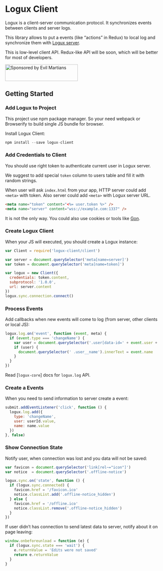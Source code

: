 # Logux Client

Logux is a client-server communication protocol. It synchronizes events
between clients and server logs.

This library allows to put a events (like “actions” in Redux)
to local log and synchronize them with [Logux server].

This is low-level client API. Redux-like API will be soon, which will be better
for most of developers.

[Logux server]: https://github.com/logux/logux-server

<a href="https://evilmartians.com/?utm_source=logux-client">
  <img src="https://evilmartians.com/badges/sponsored-by-evil-martians.svg"
       alt="Sponsored by Evil Martians" width="236" height="54">
</a>

## Getting Started

### Add Logux to Project

This project use npm package manager. So your need webpack or Browserify
to build single JS bundle for browser.

Install Logux Client:

```js
npm install --save logux-client
```

### Add Credentials to Client

You should use right token to authenticate current user in Logux server.

We suggest to add special `token` column to users table and fill it
with random strings.

When user will ask `index.html` from your app, HTTP server could add
`<meta>` with token. Also server could add `<meta>` with Logux server URL.

```html
<meta name="token" content="<%= user.token %>" />
<meta name="server" content="wss://example.com:1337" />
```

It is not the only way. You could also use cookies or tools like [Gon].

[Gon]: https://github.com/gazay/gon

### Create Logux Client

When your JS will executed, you should create a Logux instance:

```js
var Client = require('logux-client/client')

var server = document.querySelector('meta[name=server]')
var token = document.querySelector('meta[name=token]')

var logux = new Client({
  credentials: token.content,
  subprotocol: '1.0.0',
  url: server.content
})
logux.sync.connection.connect()
```

### Process Events

Add callbacks when new events will come to log (from server, other clients
or local JS):

```js
logux.log.on('event', function (event, meta) {
  if (event.type === 'changeName') {
    var user = document.querySelector('.user[data-id=' + event.user + ']')
    if (user) {
      document.querySelector(' .user__name').innerText = event.name
    }
  }
})
```

Read [`logux-core`] docs for `logux.log` API.

### Create a Events

When you need to send information to server create a event:

```js
submit.addEventListener('click', function () {
  logux.log.add({
    type: 'changeName',
    user: userId.value,
    name: name.value
  })
}, false)
```

### Show Connection State

Notify user, when connection was lost and you data will not be saved:

```js
var favicon = document.querySelector('link[rel~="icon"]')
var notice  = document.querySelector('.offline-notice')

logux.sync.on('state', function () {
  if (logux.sync.connected) {
    favicon.href = '/favicon.ico'
    notice.classList.add('.offline-notice_hidden')
  } else {
    favicon.href = '/offline.ico'
    notice.classList.remove('.offline-notice_hidden')
  }
})
```

If user didn’t has connection to send latest data to server,
notify about it on page leaving:

```js
window.onbeforeunload = function (e) {
  if (logux.sync.state === 'wait') {
    e.returnValue = 'Edits were not saved'
    return e.returnValue
  }
}
```
